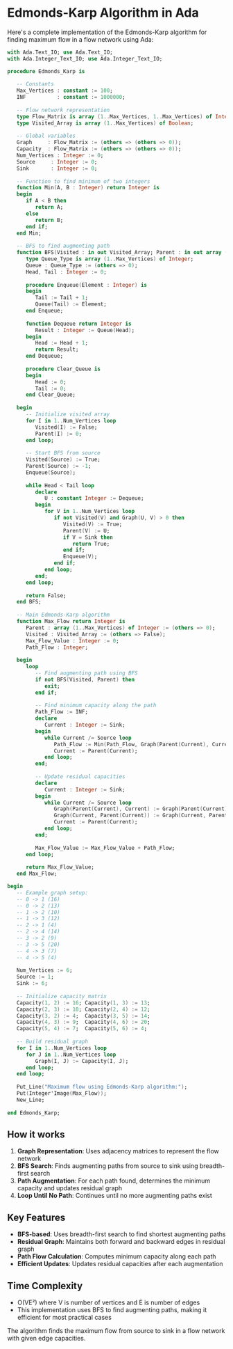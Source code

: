 # Edmonds-Karp Algorithm in Ada

Here's a complete implementation of the Edmonds-Karp algorithm for finding maximum flow in a flow network using Ada:

```ada
with Ada.Text_IO; use Ada.Text_IO;
with Ada.Integer_Text_IO; use Ada.Integer_Text_IO;

procedure Edmonds_Karp is
   
   -- Constants
   Max_Vertices : constant := 100;
   INF          : constant := 1000000;
   
   -- Flow network representation
   type Flow_Matrix is array (1..Max_Vertices, 1..Max_Vertices) of Integer;
   type Visited_Array is array (1..Max_Vertices) of Boolean;
   
   -- Global variables
   Graph     : Flow_Matrix := (others => (others => 0));
   Capacity  : Flow_Matrix := (others => (others => 0));
   Num_Vertices : Integer := 0;
   Source     : Integer := 0;
   Sink       : Integer := 0;
   
   -- Function to find minimum of two integers
   function Min(A, B : Integer) return Integer is
   begin
      if A < B then
         return A;
      else
         return B;
      end if;
   end Min;
   
   -- BFS to find augmenting path
   function BFS(Visited : in out Visited_Array; Parent : in out array (1..Max_Vertices) of Integer) return Boolean is
      type Queue_Type is array (1..Max_Vertices) of Integer;
      Queue : Queue_Type := (others => 0);
      Head, Tail : Integer := 0;
      
      procedure Enqueue(Element : Integer) is
      begin
         Tail := Tail + 1;
         Queue(Tail) := Element;
      end Enqueue;
      
      function Dequeue return Integer is
         Result : Integer := Queue(Head);
      begin
         Head := Head + 1;
         return Result;
      end Dequeue;
      
      procedure Clear_Queue is
      begin
         Head := 0;
         Tail := 0;
      end Clear_Queue;
      
   begin
      -- Initialize visited array
      for I in 1..Num_Vertices loop
         Visited(I) := False;
         Parent(I) := 0;
      end loop;
      
      -- Start BFS from source
      Visited(Source) := True;
      Parent(Source) := -1;
      Enqueue(Source);
      
      while Head < Tail loop
         declare
            U : constant Integer := Dequeue;
         begin
            for V in 1..Num_Vertices loop
               if not Visited(V) and Graph(U, V) > 0 then
                  Visited(V) := True;
                  Parent(V) := U;
                  if V = Sink then
                     return True;
                  end if;
                  Enqueue(V);
               end if;
            end loop;
         end;
      end loop;
      
      return False;
   end BFS;
   
   -- Main Edmonds-Karp algorithm
   function Max_Flow return Integer is
      Parent : array (1..Max_Vertices) of Integer := (others => 0);
      Visited : Visited_Array := (others => False);
      Max_Flow_Value : Integer := 0;
      Path_Flow : Integer;
      
   begin
      loop
         -- Find augmenting path using BFS
         if not BFS(Visited, Parent) then
            exit;
         end if;
         
         -- Find minimum capacity along the path
         Path_Flow := INF;
         declare
            Current : Integer := Sink;
         begin
            while Current /= Source loop
               Path_Flow := Min(Path_Flow, Graph(Parent(Current), Current));
               Current := Parent(Current);
            end loop;
         end;
         
         -- Update residual capacities
         declare
            Current : Integer := Sink;
         begin
            while Current /= Source loop
               Graph(Parent(Current), Current) := Graph(Parent(Current), Current) - Path_Flow;
               Graph(Current, Parent(Current)) := Graph(Current, Parent(Current)) + Path_Flow;
               Current := Parent(Current);
            end loop;
         end;
         
         Max_Flow_Value := Max_Flow_Value + Path_Flow;
      end loop;
      
      return Max_Flow_Value;
   end Max_Flow;

begin
   -- Example graph setup:
   -- 0 -> 1 (16)
   -- 0 -> 2 (13)
   -- 1 -> 2 (10)
   -- 1 -> 3 (12)
   -- 2 -> 1 (4)
   -- 2 -> 4 (14)
   -- 3 -> 2 (9)
   -- 3 -> 5 (20)
   -- 4 -> 3 (7)
   -- 4 -> 5 (4)
   
   Num_Vertices := 6;
   Source := 1;
   Sink := 6;
   
   -- Initialize capacity matrix
   Capacity(1, 2) := 16; Capacity(1, 3) := 13;
   Capacity(2, 3) := 10; Capacity(2, 4) := 12;
   Capacity(3, 2) := 4;  Capacity(3, 5) := 14;
   Capacity(4, 3) := 9;  Capacity(4, 6) := 20;
   Capacity(5, 4) := 7;  Capacity(5, 6) := 4;
   
   -- Build residual graph
   for I in 1..Num_Vertices loop
      for J in 1..Num_Vertices loop
         Graph(I, J) := Capacity(I, J);
      end loop;
   end loop;
   
   Put_Line("Maximum flow using Edmonds-Karp algorithm:");
   Put(Integer'Image(Max_Flow));
   New_Line;
   
end Edmonds_Karp;
```

## How it works

1. **Graph Representation**: Uses adjacency matrices to represent the flow network
2. **BFS Search**: Finds augmenting paths from source to sink using breadth-first search
3. **Path Augmentation**: For each path found, determines the minimum capacity and updates residual graph
4. **Loop Until No Path**: Continues until no more augmenting paths exist

## Key Features

- **BFS-based**: Uses breadth-first search to find shortest augmenting paths
- **Residual Graph**: Maintains both forward and backward edges in residual graph
- **Path Flow Calculation**: Computes minimum capacity along each path
- **Efficient Updates**: Updates residual capacities after each augmentation

## Time Complexity

- O(VE²) where V is number of vertices and E is number of edges
- This implementation uses BFS to find augmenting paths, making it efficient for most practical cases

The algorithm finds the maximum flow from source to sink in a flow network with given edge capacities.
